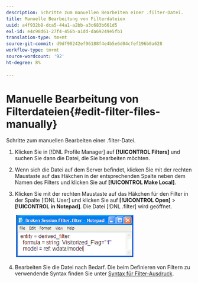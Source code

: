 ```yaml
---
description: Schritte zum manuellen Bearbeiten einer .filter-Datei.
title: Manuelle Bearbeitung von Filterdateien
uuid: a4f932b8-dca5-44a1-a2bb-a3c683b661d5
exl-id: e4c98d61-27f4-456b-a1dd-da69249e5fb1
translation-type: tm+mt
source-git-commit: d9df90242ef96188f4e4b5e6d04cfef196b0a628
workflow-type: tm+mt
source-wordcount: '92'
ht-degree: 8%

---
```


# Manuelle Bearbeitung von Filterdateien{#edit-filter-files-manually}

Schritte zum manuellen Bearbeiten einer .filter-Datei.

1. Klicken Sie in [!DNL Profile Manager] auf **[!UICONTROL Filters]** und suchen Sie dann die Datei, die Sie bearbeiten möchten.
1. Wenn sich die Datei auf dem Server befindet, klicken Sie mit der rechten Maustaste auf das Häkchen in der entsprechenden Spalte neben dem Namen des Filters und klicken Sie auf **[!UICONTROL Make Local]**.
1. Klicken Sie mit der rechten Maustaste auf das Häkchen für den Filter in der Spalte [!DNL User] und klicken Sie auf **[!UICONTROL Open]** > **[!UICONTROL in Notepad]**. Die Datei [!DNL .filter] wird geöffnet.

   ![](assets/filter_manualEdit.png)

1. Bearbeiten Sie die Datei nach Bedarf. Die beim Definieren von Filtern zu verwendende Syntax finden Sie unter [Syntax für Filter-Ausdruck](../../../../home/c-get-started/c-qry-lang-syntx/c-syntx-fltr-exp.md#concept-72f2563f809747a2a3cff7ec72462a15).
